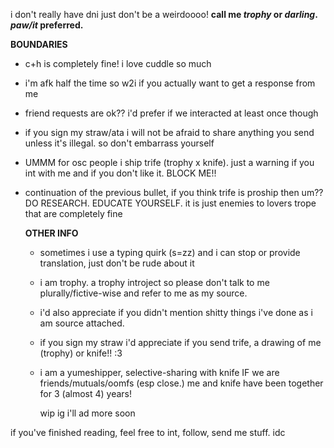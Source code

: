 i don't really have dni just don't be a weirdoooo!
**call me *trophy* or *darling*. *paw/it* preferred.**

  
  **BOUNDARIES**
  - c+h is completely fine! i love cuddle so much
  - i'm afk half the time so w2i if you actually want to get a response from me
  - friend requests are ok?? i'd prefer if we interacted at least once though
  - if you sign my straw/ata i will not be afraid to share anything you send unless it's illegal. so don't embarrass yourself
  - UMMM for osc people i ship trife (trophy x knife). just a warning if you int with me and if you don't like it. BLOCK ME!!
  - continuation of the previous bullet, if you think trife is proship then um?? DO RESEARCH. EDUCATE YOURSELF. it is just enemies to lovers trope that are completely fine

    **OTHER INFO**
    - sometimes i use a typing quirk (s=zz) and i can stop or provide translation, just don't be rude about it
    - i am trophy. a trophy introject so please don't talk to me plurally/fictive-wise and refer to me as my source.
    - i'd also appreciate if you didn't mention shitty things i've done as i am source attached.
    - if you sign my straw i'd appreciate if you send trife, a drawing of me (trophy) or knife!! :3
    - i am a yumeshipper, selective-sharing with knife IF we are friends/mutuals/oomfs (esp close.) me and knife have been together for 3 (almost 4) years!

      wip ig i'll ad more soon


if you've finished reading, feel free to int, follow, send me stuff. idc
